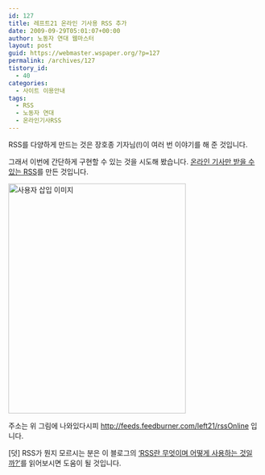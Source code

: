 ```yaml
---
id: 127
title: 레프트21 온라인 기사용 RSS 추가
date: 2009-09-29T05:01:07+00:00
author: 노동자 연대 웹마스터
layout: post
guid: https://webmaster.wspaper.org/?p=127
permalink: /archives/127
tistory_id:
  - 40
categories:
  - 사이트 이용안내
tags:
  - RSS
  - 노동자 연대
  - 온라인기사RSS
---
```

RSS를 다양하게 만드는 것은 장호종 기자님(!)이 여러 번 이야기를 해 준 것입니다. 

그래서 이번에 간단하게 구현할 수 있는 것을 시도해 봤습니다. <a href="http://feeds.feedburner.com/left21/rssOnline" target="_blank">온라인 기사만 받을 수 있는 RSS</a>를 만든 것입니다.

<img src="https://webmaster.wspaper.org/wp-content/uploads/1/cfile10.uf.180294544D0847203A3CA2.jpg" class="aligncenter" width="352" height="457" alt="사용자 삽입 이미지" />

주소는 위 그림에 나와있다시피 http://feeds.feedburner.com/left21/rssOnline 입니다.

[덧] RSS가 뭔지 모르시는 분은 이 블로그의 <a target="_blank" href="https://webmaster.wspaper.org/webmaster/7" class="broken_link">‘RSS란 무엇이며 어떻게 사용하는 것일까?’</a>를 읽어보시면 도움이 될 것입니다.